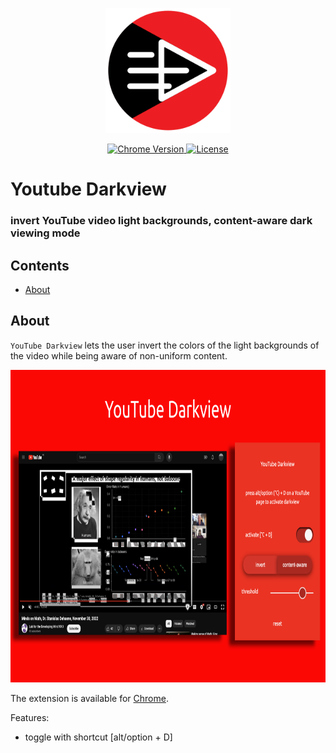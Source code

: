 <p align="center">
    <img src="https://raw.githubusercontent.com/plurid/youtube-darkview/master/about/identity/youtube-darkview-logo.png" height="200px">
</p>


<p align="center">
    <a href="https://chrome.google.com/webstore/detail/youtube-darkview/ehjnomdbkamcdhadcaghaflklcfhgonl">
        <img src="https://img.shields.io/badge/chrome-v1.0.1-blue.svg?colorB=004F91&style=for-the-badge" alt="Chrome Version">
    </a>
    <a href="https://github.com/plurid/youtube-darkview/blob/master/LICENSE">
        <img src="https://img.shields.io/badge/license-DEL-blue.svg?colorB=1380C3&style=for-the-badge" alt="License">
    </a>
</p>



<h1>
    Youtube Darkview
</h1>


<h3>
    invert YouTube video light backgrounds, content-aware dark viewing mode
</h3>



## Contents

+ [About](#about)


## About

`YouTube Darkview` lets the user invert the colors of the light backgrounds of the video while being aware of non-uniform content.

<p align="center">
    <img src="https://raw.githubusercontent.com/plurid/youtube-darkview/master/about/images/ss-1.png" height="500px">
</p>

The extension is available for [Chrome](https://chromewebstore.google.com/detail/youtube-darkview/hajpdejlnnbhnkeejaodcmfafjfehgee).

Features:
+ toggle with shortcut [alt/option + D]
